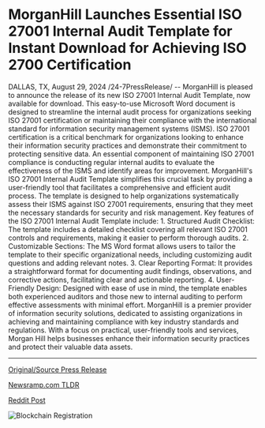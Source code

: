 # MorganHill Launches Essential ISO 27001 Internal Audit Template for Instant Download for Achieving ISO 2700 Certification

DALLAS, TX, August 29, 2024 /24-7PressRelease/ -- MorganHill is pleased to announce the release of its new ISO 27001 Internal Audit Template, now available for download. This easy-to-use Microsoft Word document is designed to streamline the internal audit process for organizations seeking ISO 27001 certification or maintaining their compliance with the international standard for information security management systems (ISMS).  ISO 27001 certification is a critical benchmark for organizations looking to enhance their information security practices and demonstrate their commitment to protecting sensitive data. An essential component of maintaining ISO 27001 compliance is conducting regular internal audits to evaluate the effectiveness of the ISMS and identify areas for improvement.  MorganHill's ISO 27001 Internal Audit Template simplifies this crucial task by providing a user-friendly tool that facilitates a comprehensive and efficient audit process. The template is designed to help organizations systematically assess their ISMS against ISO 27001 requirements, ensuring that they meet the necessary standards for security and risk management.  Key features of the ISO 27001 Internal Audit Template include:  1. Structured Audit Checklist: The template includes a detailed checklist covering all relevant ISO 27001 controls and requirements, making it easier to perform thorough audits. 2. Customizable Sections: The MS Word format allows users to tailor the template to their specific organizational needs, including customizing audit questions and adding relevant notes. 3. Clear Reporting Format: It provides a straightforward format for documenting audit findings, observations, and corrective actions, facilitating clear and actionable reporting. 4. User-Friendly Design: Designed with ease of use in mind, the template enables both experienced auditors and those new to internal auditing to perform effective assessments with minimal effort.  MorganHill is a premier provider of information security solutions, dedicated to assisting organizations in achieving and maintaining compliance with key industry standards and regulations. With a focus on practical, user-friendly tools and services, Morgan Hill helps businesses enhance their information security practices and protect their valuable data assets. 

---

[Original/Source Press Release](https://www.24-7pressrelease.com/press-release/513879/morganhill-launches-essential-iso-27001-internal-audit-template-for-instant-download-for-achieving-iso-2700-certification)
                    

[Newsramp.com TLDR](None) 



[Reddit Post](https://www.reddit.com/r/FinancialNewsramp/comments/1f40yps/morganhill_releases_new_iso_27001_internal_audit/) 



![Blockchain Registration](https://cdn.newsramp.app/24-7PressRelease/qrcode/248/29/wall0bZJ.webp)